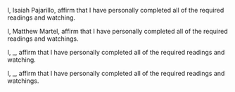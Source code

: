 I, Isaiah Pajarillo, affirm that I have personally completed all of the required readings and watching.

I, Matthew Martel, affirm that I have personally completed all of the required readings and watchings.

I, \_, affirm that I have personally completed all of the required readings and watching.

I, \_, affirm that I have personally completed all of the required readings and watchings.

